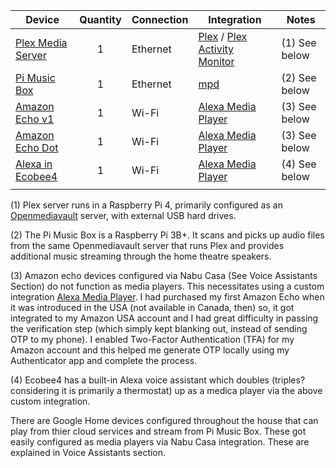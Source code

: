 

| Device                                                       | Quantity | Connection | Integration                                                  | Notes         |
| ------------------------------------------------------------ | :------: | ---------- | ------------------------------------------------------------ | ------------- |
| [Plex Media Server](https://plex.tv)                         |    1     | Ethernet   | [Plex](https://www.home-assistant.io/components/media_player.plex) / [Plex Activity Monitor](https://www.home-assistant.io/components/sensor.plex/) | (1) See below |
| [Pi Music Box](https://www.pimusicbox.com/)                  |    1     | Ethernet   | [mpd](https://www.home-assistant.io/integrations/mpd/)       | (2) See below |
| [Amazon Echo v1](https://www.amazon.com/Amazon-Echo-Bluetooth-Speaker-with-Alexa-Black/dp/B00X4WHP5E) |    1     | Wi-Fi      | [Alexa Media Player](https://github.com/custom-components/alexa_media_player) | (3) See below |
| [Amazon Echo Dot](https://www.amazon.com/Amazon-Echo-Dot-Portable-Bluetooth-Speaker-with-Alexa-White/dp/B015TJD0Y4) |    1     | Wi-Fi      | [Alexa Media Player](https://github.com/custom-components/alexa_media_player) | (3) See below |
| [Alexa in Ecobee4](https://www.ecobee.com/en-ca/smart-thermostats/smart-wifi-thermostat-with-voice-control/) |    1     | Wi-Fi      | [Alexa Media Player](https://github.com/custom-components/alexa_media_player) | (4) See below |
|                                                              |          |            |                                                              |               |

(1) Plex server runs in a Raspberry Pi 4, primarily configured as an [Openmediavault](https://www.openmediavault.org/) server, with external USB hard drives. 

(2) The Pi Music Box is a Raspberry Pi 3B+.  It scans and picks up audio files from the same Openmediavault server that runs Plex and provides additional music streaming through the home theatre speakers. 

(3) Amazon echo devices configured via Nabu Casa (See Voice Assistants Section) do not function as media players.  This necessitates using a custom integration [Alexa Media Player](https://github.com/custom-components/alexa_media_player).  I had purchased my first Amazon Echo when it was introduced in the USA (not available in Canada, then) so, it got integrated to my Amazon USA account and I had great difficulty in passing the verification step (which simply kept blanking out, instead of sending OTP to my phone).  I enabled Two-Factor Authentication (TFA) for my Amazon account and this helped me generate OTP locally using my Authenticator app and complete the process. 

(4) Ecobee4 has a built-in Alexa voice assistant which doubles (triples? considering it is primarily a thermostat) up as a medica player via the above custom integration. 

There are Google Home devices configured throughout the house that can play from thier cloud services and stream from Pi Music Box.  These got easily configured as media players via Nabu Casa integration. These are explained in Voice Assistants section. 



